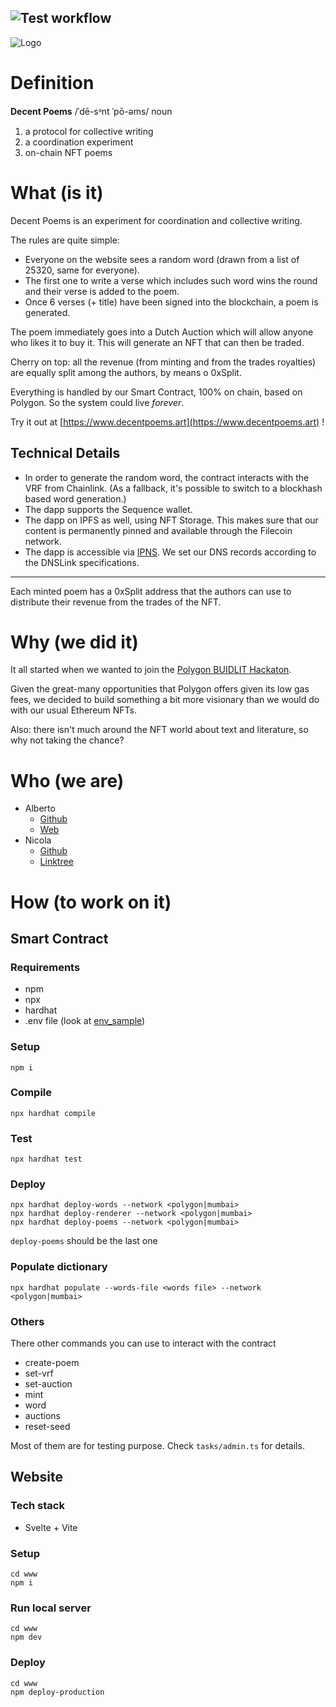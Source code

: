 ## ![Test workflow](https://github.com/vrde/hyperpoem/actions/workflows/node.yml/badge.svg)

![Logo](https://github.com/deeecent/decentpoems/blob/main/doc/logo.github.alpha.svg?raw=true)

# Definition

**Decent Poems** /ˈdē-sᵊnt ˈpō-əms/ noun

1. a protocol for collective writing
2. a coordination experiment
3. on-chain NFT poems

# What (is it)

Decent Poems is an experiment for coordination and collective writing.

The rules are quite simple:

- Everyone on the website sees a random word (drawn from a list of 25320, same for everyone).
- The first one to write a verse which includes such word wins the round and their verse is added to the poem.
- Once 6 verses (+ title) have been signed into the blockchain, a poem is generated.

The poem immediately goes into a Dutch Auction which will allow anyone who likes it to buy it.
This will generate an NFT that can then be traded.

Cherry on top: all the revenue (from minting and from the trades royalties) are equally split among the authors, by means o 0xSplit.

Everything is handled by our Smart Contract, 100% on chain, based on Polygon. So the system could live _forever_.

Try it out at [https://www.decentpoems.art](https://www.decentpoems.art) !

## Technical Details

- In order to generate the random word, the contract interacts with the VRF from Chainlink. (As a fallback, it's possible to switch to a blockhash based word generation.)
- The dapp supports the Sequence wallet.
- The dapp on IPFS as well, using NFT Storage. This makes sure that our content is permanently pinned and available through the Filecoin network.
- The dapp is accessible via [IPNS](https://decentpoems-art.ipns.dweb.link/). We set our DNS records according to the DNSLink specifications.

---

Each minted poem has a 0xSplit address that the authors can use to distribute their revenue from the trades of the NFT.

# Why (we did it)

It all started when we wanted to join the [Polygon BUIDLIT Hackaton](https://buidlit.polygon.technology/).

Given the great-many opportunities that Polygon offers given its low gas fees, we decided to build something a bit more visionary than we would do with our usual Ethereum NFTs.

Also: there isn't much around the NFT world about text and literature, so why not taking the chance?

# Who (we are)

- Alberto
  - [Github](https://github.com/vrde)
  - [Web](https://www.granzotto.net)
- Nicola
  - [Github](https://github.com/sirnicolaz)
  - [Linktree](https://linktr.ee/innrspce)

# How (to work on it)

## Smart Contract

### Requirements

- npm
- npx
- hardhat
- .env file (look at [env_sample](https://github.com/deeecent/decentpoems/blob/main/env_sample))

### Setup

```
npm i
```

### Compile

`npx hardhat compile`

### Test

`npx hardhat test`

### Deploy

```
npx hardhat deploy-words --network <polygon|mumbai>
npx hardhat deploy-renderer --network <polygon|mumbai>
npx hardhat deploy-poems --network <polygon|mumbai>
```

`deploy-poems` should be the last one

### Populate dictionary

`npx hardhat populate --words-file <words file> --network <polygon|mumbai>`

### Others

There other commands you can use to interact with the contract

- create-poem
- set-vrf
- set-auction
- mint
- word
- auctions
- reset-seed

Most of them are for testing purpose. Check `tasks/admin.ts` for details.

## Website

### Tech stack

- Svelte + Vite

### Setup

```
cd www
npm i
```

### Run local server

```
cd www
npm dev
```

### Deploy

```
cd www
npm deploy-production
```
